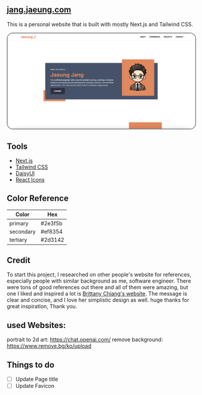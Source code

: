 ## [jang.jaeung.com](https://jang.jaeung.com)
This is a personal website that is built with mostly Next.js and Tailwind CSS.

<kbd>
  <img style="border: 2px solid grey ;border-radius: 1rem;" src="src/demo.png">
</kbd>

## Tools
* [Next.js](https://nextjs.org/)
* [Tailwind CSS](https://tailwindcss.com/)
* [DaisyUI](https://daisyui.com/)
* [React Icons](https://react-icons.github.io/react-icons/)


## Color Reference
| Color     | Hex    |
|-----------|--------|
| primary   |#2e3f5b |
| secondary |#ef8354 |
| tertiary  |#2d3142 |

## Credit
To start this project, I researched on other people's website for references, especially people with similar background as me, software engineer. There were tons of good references out there and all of them were amazing, but one I liked and inspired a lot is [Brittany Chiang's website](https://brittanychiang.com/). The message is clear and concise, and I love her simplistic design as well. huge thanks for great inspiration, Thank you.

## used Websites:
portrait to 2d art: https://chat.openai.com/
remove background: https://www.remove.bg/ko/upload

## Things to do
 - [ ] Update Page title
 - [ ] Update Favicon
